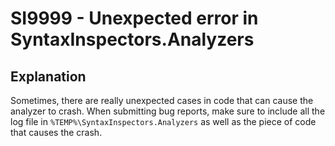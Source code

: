 # SI9999 - Unexpected error in SyntaxInspectors.Analyzers

## Explanation

Sometimes, there are really unexpected cases in code that can cause the analyzer to crash. When submitting bug reports,
make sure to include all the log file in `%TEMP%\SyntaxInspectors.Analyzers` as well as the piece of code that causes the
crash.
